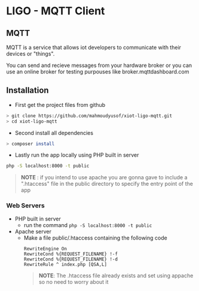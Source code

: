 # LIGO - MQTT Client

## MQTT
<p>MQTT is a service that allows iot developers to communicate with their devices or "things".</p>
<p>You can send and recieve messages from your hardware broker or you can use an online broker for testing purpouses like broker.mqttdashboard.com</p>


## Installation

* First get the project files from github <br>
```bash 
> git clone https://github.com/mahmoudyusof/xiot-ligo-mqtt.git
> cd xiot-ligo-mqtt
```

* Second install all dependencies<br>
```bash
> composer install
```

* Lastly run the app locally using PHP built in server<br>
```bash
php -S localhost:8000 -t public
```

> **NOTE** : if you intend to use apache you are 
> gonna gave to include a ".htaccess" file in the public 
> directory to specify the entry point of the app

### Web Servers

* PHP built in server<br>
  + run the command `php -S localhost:8000 -t public`
* Apache server
  + Make a file public/.htaccess containing the following code
    ```
    RewriteEngine On
    RewriteCond %{REQUEST_FILENAME} !-f
    RewriteCond %{REQUEST_FILENAME} !-d
    RewriteRule ^ index.php [QSA,L]
    ```
    > **NOTE**: The .htaccess file already exists and set using appache so no need to worry about it

